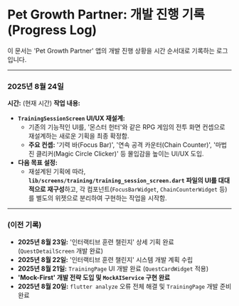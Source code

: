 # Pet Growth Partner: 개발 진행 기록 (Progress Log)

이 문서는 'Pet Growth Partner' 앱의 개발 진행 상황을 시간 순서대로 기록하는 로그입니다.

---

### **2025년 8월 24일**

**시간:** (현재 시간)
**작업 내용:**
- **`TrainingSessionScreen` UI/UX 재설계:**
    - 기존의 기능적인 UI를, '몬스터 헌터'와 같은 RPG 게임의 전투 화면 컨셉으로 재설계하는 새로운 기획을 최종 확정함.
    - **주요 컨셉:** '기력 바(Focus Bar)', '연속 공격 카운터(Chain Counter)', '마법진 클리커(Magic Circle Clicker)' 등 몰입감을 높이는 UI/UX 도입.
- **다음 목표 설정:**
    - 재설계된 기획에 따라, **`lib/screens/training/training_session_screen.dart` 파일의 UI를 대대적으로 재구성**하고, 각 컴포넌트(`FocusBarWidget`, `ChainCounterWidget` 등)를 별도의 위젯으로 분리하여 구현하는 작업을 시작함.

---

### **(이전 기록)**
- **2025년 8월 23일:** '인터랙티브 훈련 챌린지' 상세 기획 완료 (`QuestDetailScreen` 개발 완료)
- **2025년 8월 22일:** '인터랙티브 훈련 챌린지' 시스템 개발 계획 수립
- **2025년 8월 21일:** `TrainingPage` UI 개발 완료 (`QuestCardWidget` 적용)
- **'Mock-First' 개발 전략 도입 및 `MockAIService` 구현 완료**
- **2025년 8월 20일:** `flutter analyze` 오류 전체 해결 및 `TrainingPage` 개발 준비 완료
